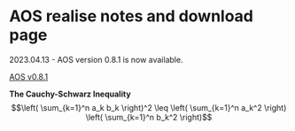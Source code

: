 # AOS realise notes and download page

2023.04.13 - AOS version 0.8.1 is now available.

[AOS v0.8.1](https://drive.google.com/file/d/1RsgUUwlxHL4G3dZE_JKWARTOY2_IveeM/view?usp=sharing)

**The Cauchy-Schwarz Inequality**
$$\left( \sum_{k=1}^n a_k b_k \right)^2 \leq \left( \sum_{k=1}^n a_k^2 \right) \left( \sum_{k=1}^n b_k^2 \right)$$
